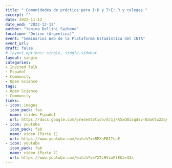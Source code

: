 ```yaml
---
title: " Comunidades de práctica para I+D y T+E: R y colegas."
excerpt: ""
date: 2022-11-12
date_end: "2022-12-12"
author: "Yanina Bellini Saibene"
location: "Online (Argentina)"
event: "Seminarios Web de la Plataforma Estadística del INTA"
event_url: 
draft: false
# layout options: single, single-sidebar
layout: single
categories:
- Invited Talk
- Español
- Community
- Open Science
tags:
- Open Science
- Community
links:
- icon: images
  icon_pack: fas
  name: slides Español
  url: https://docs.google.com/presentation/d/1jFA5xQ0i5qdSv-N3wktu2ZqHaXgtJh5Ue_CIKTWQCzY/edit?usp=sharing
- icon: youtube
  icon_pack: fab
  name: video (Parte 1)
  url: https://www.youtube.com/watch?v=RMXnFB1TsnE
- icon: youtube
  icon_pack: fab
  name: video (Parte 2)
  url: https://www.youtube.com/watch?v=YXTzHVioFlE&t=33s
---
```


